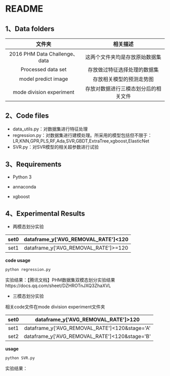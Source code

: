 # README

## 1、Data folders

|            文件夹             |               相关描述               |
| :---------------------------: | :----------------------------------: |
| 2016 PHM Data Challenge、data |    这两个文件夹均是存放原始数据集    |
|      Processed data set       |     存放做过特征选择处理的数据集     |
|      model predict image      |       存放相关模型的预测走势图       |
|   mode division experiment    | 存放对数据进行三模态划分后的相关文件 |




## 2、Code files

- data_utils.py：对数据集进行特征处理
- regression.py：对数据集进行建模处理。所采用的模型包括但不限于：LR,KNN,GPR,PLS,RF,Ada,SVR,GBDT,ExtraTree,xgboost,ElasticNet
- SVR.py：对SVR模型的相关超参数进行试验



## 3、Requirements

- Python 3

- annaconda

- xgboost



## 4、Experimental Results

- 两模态划分实验

| set0 | dataframe_y['AVG_REMOVAL_RATE']<120  |
| :--: | :----------------------------------: |
| set1 | dataframe_y['AVG_REMOVAL_RATE']>=120 |

**code usage**

```python
python regression.py
```

实验结果：【腾讯文档】PHM数据集双模态划分实验结果https://docs.qq.com/sheet/DZHROTnJXQ3ZhaXVL



- 三模态划分实验

相关code文件在mode division experiment文件夹

| set0 |      dataframe_y['AVG_REMOVAL_RATE']>120      |
| :--: | :-------------------------------------------: |
| set1 | dataframe_y['AVG_REMOVAL_RATE']<120&stage='A' |
| set2 | dataframe_y['AVG_REMOVAL_RATE']<120&stage='B' |

**usage**

```python
python SVR.py
```

实验结果：